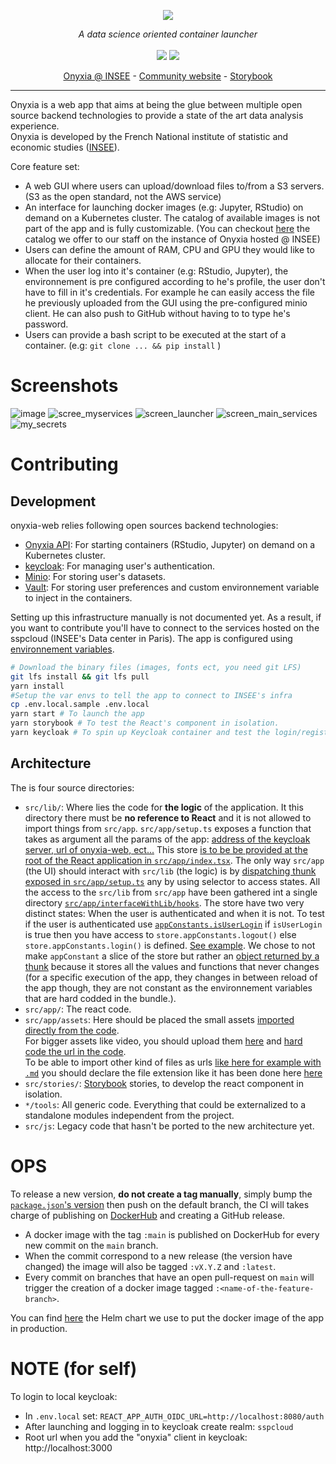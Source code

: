<p align="center">
    <img src="https://user-images.githubusercontent.com/6702424/111553867-7fd50880-8785-11eb-8942-75f161864b5f.png">
</p>
<p align="center">
    <i>A data science oriented container launcher</i>
    <br>
    <br>
    <img src="https://github.com/InseeFrLab/onyxia-web/workflows/ci/badge.svg?branch=main">
    <img src="https://img.shields.io/npm/l/evt">
</p>

</p>
<p align="center">
  <a href="https://datalab.sspcloud.fr" title="Instance of Onyxia hosted in INSEE's data center">Onyxia @ INSEE</a>
  -
  <a href="https://docs.sspcloud.fr/" title="A website for the states workers responsible of producing the french official statistics">Community website</a>
  -
  <a href="https://storybook.onyxia.dev/" title="A website for testing the app components in isolation">Storybook</a>
</p>

---

Onyxia is a web app that aims at being the glue between multiple open source backend technologies to
provide a state of the art data analysis experience.  
Onyxia is developed by the French National institute of statistic and economic studies ([INSEE](https://insee.fr)).

Core feature set:

-   A web GUI where users can upload/download files to/from a S3 servers. (S3 as the open standard, not the AWS service)
-   An interface for launching docker images (e.g: Jupyter, RStudio) on demand on a Kubernetes cluster.
    The catalog of available images is not part of the app and is fully customizable. (You can checkout [here](https://github.com/inseefrlab/helm-charts-datascience) the catalog we offer to our staff on the instance of Onyxia hosted @ INSEE)
-   Users can define the amount of RAM, CPU and GPU they would like to allocate for their containers.
-   When the user log into it's container (e.g: RStudio, Jupyter), the environnement is pre configured according
    to he's profile, the user don't have to fill in it's credentials. For example he can easily access the file
    he previously uploaded from the GUI using the pre-configured minio client. He can also push to GitHub without having to to
    type he's password.
-   Users can provide a bash script to be executed at the start of a container. (e.g: `git clone ... && pip install` )

# Screenshots

![image](https://user-images.githubusercontent.com/6702424/122631126-8c8d3380-d0c9-11eb-968f-af3e605b0e07.png)
![scree_myservices](https://user-images.githubusercontent.com/6702424/121828699-a8a36600-ccc0-11eb-903c-1cd4b6cbb0ff.png)
![screen_launcher](https://user-images.githubusercontent.com/6702424/121828696-a80acf80-ccc0-11eb-86fb-c7d0bca55d4f.png)
![screen_main_services](https://user-images.githubusercontent.com/6702424/121828700-a93bfc80-ccc0-11eb-8149-f6c85c06cffd.png)
![my_secrets](https://user-images.githubusercontent.com/6702424/121828695-a5a87580-ccc0-11eb-9e86-295fdac6c497.png)

# Contributing

## Development

onyxia-web relies following open sources backend technologies:

-   [Onyxia API](https://github.com/inseefrlab/onyxia-api): For starting containers (RStudio, Jupyter) on demand on a Kubernetes cluster.
-   [keycloak](https://www.keycloak.org): For managing user's authentication.
-   [Minio](http://minio.lab.sspcloud.fr): For storing user's datasets.
-   [Vault](https://www.vaultproject.io): For storing user preferences and custom environnement variable to inject in the containers.

Setting up this infrastructure manually is not documented yet. As a result, if you want to contribute you'll have
to connect to the services hosted on the sspcloud (INSEE's Data center in Paris).
The app is configured using [environnement variables](https://gist.github.com/garronej/e0f7485fac23e8aa0ceda6ce82256df6).

```bash
# Download the binary files (images, fonts ect, you need git LFS)
git lfs install && git lfs pull
yarn install
#Setup the var envs to tell the app to connect to INSEE's infra
cp .env.local.sample .env.local
yarn start # To launch the app
yarn storybook # To test the React's component in isolation.
yarn keycloak # To spin up Keycloak container and test the login/register page. See https://github.com/InseeFrLab/keycloakify
```

## Architecture

The is four source directories:

-   `src/lib/`: Where lies the code for **the logic** of the application.
    It this directory there must be **no reference to React** and it is not allowed to import things from `src/app`.
    `src/app/setup.ts` exposes a function that takes as argument all the params of the app: [address of the keycloak server, url of onyxia-web, ect...](https://github.com/InseeFrLab/onyxia-web/blob/4842ba8fd3c2ae9c03c52b7467d3c77f6e29e9d9/src/app/index.tsx#L59-L89)
    This store [is to be be provided at the root of the React application in `src/app/index.tsx`](https://github.com/InseeFrLab/onyxia-web/blob/4842ba8fd3c2ae9c03c52b7467d3c77f6e29e9d9/src/app/index.tsx#L59-L89).
    The only way `src/app` (the UI) should interact with `src/lib` (the logic) is by [dispatching thunk](https://github.com/InseeFrLab/onyxia-web/blob/4842ba8fd3c2ae9c03c52b7467d3c77f6e29e9d9/src/app/components/pages/MySecrets/MySecrets.tsx#L200-L210) [exposed in `src/app/setup.ts`](https://github.com/InseeFrLab/onyxia-web/blob/4842ba8fd3c2ae9c03c52b7467d3c77f6e29e9d9/src/lib/setup.ts#L412-L418)
    any by using selector to access states. All the access to the `src/lib` from `src/app` have been gathered int a single directory [`src/app/interfaceWithLib/hooks`](https://github.com/InseeFrLab/onyxia-web/blob/main/src/app/interfaceWithLib/hooks.ts).
    The store have two very distinct states: When the user is authenticated and when it is not. To test if the user is authenticated use [`appConstants.isUserLogin`](https://github.com/InseeFrLab/onyxia-web/blob/4842ba8fd3c2ae9c03c52b7467d3c77f6e29e9d9/src/app/interfaceWithLib/hooks.ts#L28-L31)
    if `isUserLogin` is true then you have access to `store.appConstants.logout()` else `store.appConstants.login()` is defined. [See example](https://github.com/InseeFrLab/onyxia-web/blob/4842ba8fd3c2ae9c03c52b7467d3c77f6e29e9d9/src/app/components/App/App.tsx#L194-L209).
    We chose to not make `appConstant` a slice of the store but rather an [object returned by a thunk](https://github.com/InseeFrLab/onyxia-web/blob/4842ba8fd3c2ae9c03c52b7467d3c77f6e29e9d9/src/app/interfaceWithLib/hooks.ts#L28-L31)
    because it stores all the values and functions that never changes (for a specific execution of the app, they changes in between reload of the app though, they are not constant as the environnement variables that are hard codded in the bundle.).
-   `src/app/`: The react code.
-   `src/app/assets`: Here should be placed the small assets [imported directly from the code](https://github.com/InseeFrLab/onyxia-web/blob/adf6de0a991fa63e70af17b3fa41849306808dc4/src/app/components/shared/Header.tsx#L7).  
    For bigger assets like video, you should upload them [here](https://github.com/InseeFrLab/onyxia-web/releases/tag/assets) and [hard code the url in the code](https://github.com/InseeFrLab/onyxia-web/blob/adf6de0a991fa63e70af17b3fa41849306808dc4/src/app/components/pages/MySecrets/MySecrets.tsx#L253).  
    To be able to import other kind of files as urls [like here for example with `.md`](https://github.com/InseeFrLab/onyxia-web/blob/adf6de0a991fa63e70af17b3fa41849306808dc4/src/app/components/KcApp/getTosMarkdownUrl.ts#L3-L4) you should declare the file extension like it has been done here [here](https://github.com/InseeFrLab/onyxia-web/blob/adf6de0a991fa63e70af17b3fa41849306808dc4/src/react-app-env.d.ts#L6-L9)
-   `src/stories/`: [Storybook](https://storybook.js.org) stories, to develop the react component in isolation.
-   `*/tools`: All generic code. Everything that could be externalized to a standalone modules independent from the project.
-   `src/js`: Legacy code that hasn't be ported to the new architecture yet.

# OPS

To release a new version, **do not create a tag manually**, simply bump the [`package.json`'s version](https://github.com/InseeFrLab/onyxia-web/blob/4842ba8fd3c2ae9c03c52b7467d3c77f6e29e9d9/package.json#L4) then push on the default branch,
the CI will takes charge of publishing on [DockerHub](https://hub.docker.com/r/inseefrlab/onyxia-web)
and creating a GitHub release.

-   A docker image with the tag `:main` is published on DockerHub for every new commit on the `main` branch.
-   When the commit correspond to a new release (the version have changed) the image will also be tagged `:vX.Y.Z`
    and `:latest`.
-   Every commit on branches that have an open pull-request on `main` will trigger the creation of a docker image
    tagged `:<name-of-the-feature-branch>`.

You can find [here](https://github.com/InseeFrLab/paris-sspcloud/blob/main/apps/onyxia/values.yaml) the Helm chart
we use to put the docker image of the app in production.

# NOTE (for self)

To login to local keycloak:

-   In `.env.local` set: `REACT_APP_AUTH_OIDC_URL=http://localhost:8080/auth`
-   After launching and logging in to keycloak create realm: `sspcloud`
-   Root url when you add the "onyxia" client in keycloak: http://localhost:3000
